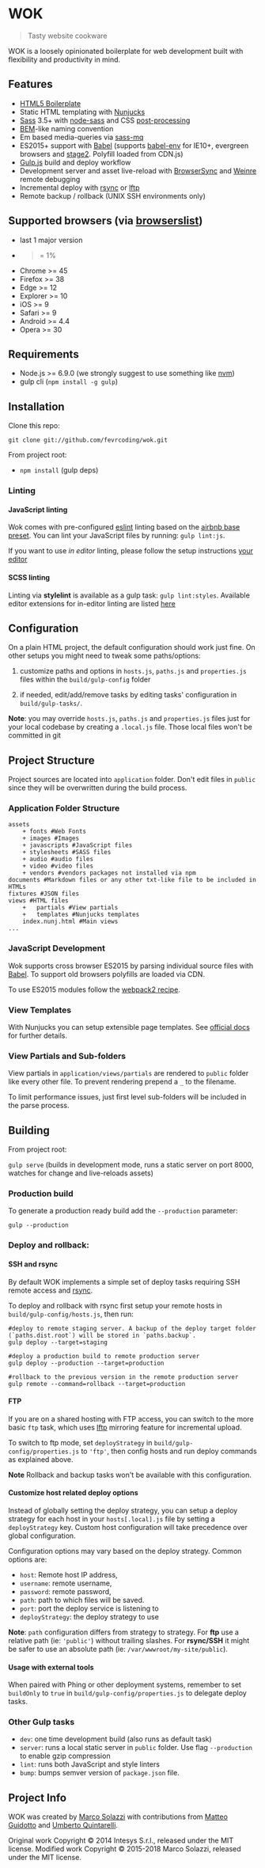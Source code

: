 # WOK

> Tasty website cookware

WOK is a loosely opinionated boilerplate for web development built with flexibility and productivity in mind.

## Features

* [HTML5 Boilerplate](http://html5boilerplate.com/)
* Static HTML templating with [Nunjucks](https://mozilla.github.io/nunjucks/)
* [Sass](http://sass-lang.com/) 3.5+ with [node-sass](https://github.com/sass/node-sass) and CSS [post-processing](https://github.com/postcss/postcss)
* [BEM](http://blog.kaelig.fr/post/48196348743/fifty-shades-of-bem)-like naming convention
* Em based media-queries via [sass-mq](https://github.com/sass-mq/sass-mq)
* ES2015+ support with [Babel](https://babeljs.io/) (supports [babel-env](https://github.com/babel/babel-preset-env) for IE10+, evergreen browsers and [stage2](https://babeljs.io/docs/plugins/preset-stage-2/). Polyfill loaded from CDN.js)
* [Gulp.js](http://gulpjs.com/) build and deploy workflow
* Development server and asset live-reload with [BrowserSync](http://www.browsersync.io/) and [Weinre](http://people.apache.org/~pmuellr/weinre/) remote debugging
* Incremental deploy with [rsync](https://rsync.samba.org/) or [lftp](http://lftp.yar.ru/)
* Remote backup / rollback (UNIX SSH environments only)

## Supported browsers (via [browserslist](https://github.com/browserslist/browserslist))

* last 1 major version
* >= 1%
* Chrome >= 45
* Firefox >= 38
* Edge >= 12
* Explorer >= 10
* iOS >= 9
* Safari >= 9
* Android >= 4.4
* Opera >= 30

## Requirements

* Node.js >= 6.9.0 (we strongly suggest to use something like [nvm](https://github.com/creationix/nvm))
* gulp cli (`npm install -g gulp`)

## Installation

Clone this repo:

    git clone git://github.com/fevrcoding/wok.git

From project root:

* `npm install` (gulp deps)

### Linting

#### JavaScript linting

Wok comes with pre-configured [eslint](http://eslint.org/) linting based on the [airbnb base preset](https://www.npmjs.com/package/eslint-config-airbnb-base).
You can lint your JavaScript files by running: `gulp lint:js`.

If you want to use _in editor_ linting, please follow the setup instructions [your editor](http://eslint.org/docs/user-guide/integrations#editors)

#### SCSS linting

Linting via **stylelint** is available as a gulp task: `gulp lint:styles`.
Available editor extensions for in-editor linting are listed [here](http://stylelint.io/user-guide/complementary-tools/)

## Configuration

On a plain HTML project, the default configuration should work just fine. On other setups you might need to tweak some paths/options:

1. customize paths and options in `hosts.js`, `paths.js` and `properties.js` files within the `build/gulp-config` folder

1. if needed, edit/add/remove tasks by editing tasks' configuration in `build/gulp-tasks/`.

**Note**: you may override `hosts.js`, `paths.js` and `properties.js` files just for your local codebase by creating a `.local.js` file. Those local files won't be committed in git

## Project Structure

Project sources are located into `application` folder. Don't edit files in `public` since they will be overwritten during the build process.

### Application Folder Structure

    assets
        + fonts #Web Fonts
        + images #Images
        + javascripts #JavaScript files
        + stylesheets #SASS files
        + audio #audio files
        + video #video files
        + vendors #vendors packages not installed via npm
    documents #Markdown files or any other txt-like file to be included in HTMLs
    fixtures #JSON files
    views #HTML files
        +   partials #View partials
        +   templates #Nunjucks templates
        index.nunj.html #Main views
    ...

### JavaScript Development

Wok supports cross browser ES2015 by parsing individual source files with [Babel](https://babeljs.io/). To support old browsers polyfills are loaded via CDN.

To use ES2015 modules follow the [webpack2 recipe](https://github.com/fevrcoding/wok/wiki/Gulp:-webpack-and-ES6). 

### View Templates

With Nunjucks you can setup extensible page templates. See [official docs](https://mozilla.github.io/nunjucks/templating.html#template-inheritance) for further details.

### View Partials and Sub-folders

View partials in `application/views/partials` are rendered to `public` folder like every other file. To prevent rendering prepend a `_` to the filename.

To limit performance issues, just first level sub-folders will be included in the parse process.

## Building

From project root:

`gulp serve` (builds in development mode,  runs a static server on port 8000, watches for change and live-reloads assets)

### Production build

To generate a production ready build add the `--production` parameter:


    gulp --production


### Deploy and rollback:

#### SSH and rsync

By default WOK implements a simple set of deploy tasks requiring SSH remote access and [rsync](https://rsync.samba.org).

To deploy and rollback with rsync first setup your remote hosts in `build/gulp-config/hosts.js`, then run:

    #deploy to remote staging server. A backup of the deploy target folder (`paths.dist.root`) will be stored in `paths.backup`.
    gulp deploy --target=staging

    #deploy a production build to remote production server
    gulp deploy --production --target=production

    #rollback to the previous version in the remote production server
    gulp remote --command=rollback --target=production

#### FTP

If you are on a shared hosting with FTP access, you can switch to the more basic `ftp` task, which uses [lftp](http://lftp.yar.ru) mirroring feature for incremental upload.

To switch to ftp mode, set `deployStrategy` in `build/gulp-config/properties.js` to `'ftp'`, then config hosts and run deploy commands as explained above.

**Note** Rollback and backup tasks won't be available with this configuration.

#### Customize host related deploy options

Instead of globally setting the deploy strategy, you can setup a deploy strategy for each host in your `hosts[.local].js` file by setting a `deployStrategy` key. Custom host configuration will take precedence over global configuration.

Configuration options may vary based on the deploy strategy. Common options are:

* `host`: Remote host IP address,
* `username`: remote username,
* `password`: remote password,
* `path`: path to which files will be saved.
* `port`: port the deploy service is listening to
* `deployStrategy`: the deploy strategy to use

**Note**: `path` configuration differs from strategy to strategy. For **ftp** use a relative path (ie: `'public'`) without trailing slashes. For **rsync/SSH** it might be safer to use an absolute path (ie: `/var/wwwroot/my-site/public`).


#### Usage with external tools

When paired with Phing or other deployment systems, remember to set `buildOnly` to `true` in `build/gulp-config/properties.js` to delegate deploy tasks.

### Other Gulp tasks

* `dev`: one time development build (also runs as default task)
* `server`: runs a local static server in `public` folder. Use flag `--production` to enable gzip compression
* `lint`: runs both JavaScript and style linters
* `bump`: bumps semver version of `package.json` file.

## Project Info

WOK was created by [Marco Solazzi](https://github.com/dwightjack) with contributions from [Matteo Guidotto](https://github.com/mguidotto) and [Umberto Quintarelli](https://github.com/quincia).

Original work Copyright © 2014 Intesys S.r.l., released under the MIT license.
Modified work Copyright © 2015-2018 Marco Solazzi, released under the MIT license.
